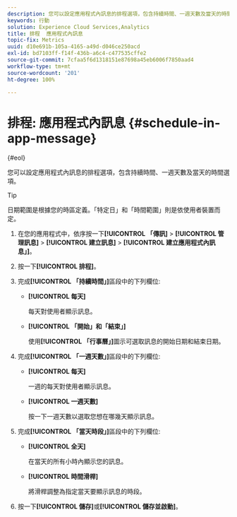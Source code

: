 ```yaml
---
description: 您可以設定應用程式內訊息的排程選項，包含持續時間、一週天數及當天的時間選項。
keywords: 行動
solution: Experience Cloud Services,Analytics
title: 排程  應用程式內訊息
topic-fix: Metrics
uuid: d10e691b-105a-4165-a49d-d046ce250acd
exl-id: bd7103ff-f14f-436b-a6c4-c477535cffe2
source-git-commit: 7cfaa5f6d1318151e87698a45eb6006f7850aad4
workflow-type: tm+mt
source-wordcount: '201'
ht-degree: 100%

---
```


# 排程: 應用程式內訊息 {#schedule-in-app-message}

{#eol}

您可以設定應用程式內訊息的排程選項，包含持續時間、一週天數及當天的時間選項。

>[!TIP]
>
>日期範圍是根據您的時區定義。「特定日」和「時間範圍」則是依使用者裝置而定。

1. 在您的應用程式中，依序按一下&#x200B;**[!UICONTROL 「傳訊]** > **[!UICONTROL 管理訊息]** > **[!UICONTROL 建立訊息]** > **[!UICONTROL 建立應用程式內訊息」]**。
1. 按一下&#x200B;**[!UICONTROL 排程]**。
1. 完成&#x200B;**[!UICONTROL 「持續時間」]**&#x200B;區段中的下列欄位:

   * **[!UICONTROL 每天]**

      每天對使用者顯示訊息。

   * **[!UICONTROL 「開始」和「結束」]**

      使用&#x200B;**[!UICONTROL 「行事曆」]**&#x200B;圖示可選取訊息的開始日期和結束日期。

1. 完成&#x200B;**[!UICONTROL 「一週天數」]**&#x200B;區段中的下列欄位:

   * **[!UICONTROL 每天]**

      一週的每天對使用者顯示訊息。

   * **[!UICONTROL 一週天數]**

      按一下一週天數以選取您想在哪幾天顯示訊息。

1. 完成&#x200B;**[!UICONTROL 「當天時段」]**&#x200B;區段中的下列欄位:

   * **[!UICONTROL 全天]**

      在當天的所有小時內顯示您的訊息。

   * **[!UICONTROL 時間滑桿]**

      將滑桿調整為指定當天要顯示訊息的時段。

1. 按一下&#x200B;**[!UICONTROL 儲存]**&#x200B;或&#x200B;**[!UICONTROL 儲存並啟動]**。
